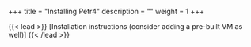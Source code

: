 +++
title = "Installing Petr4"
description = ""
weight = 1
+++

{{< lead >}}
[Installation instructions (consider adding a pre-built VM as well)]
{{< /lead >}}

